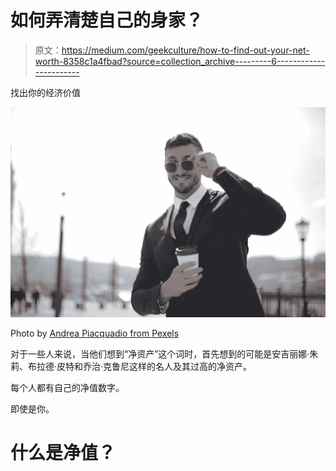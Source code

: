 # 如何弄清楚自己的身家？

> 原文：<https://medium.com/geekculture/how-to-find-out-your-net-worth-8358c1a4fbad?source=collection_archive---------6----------------------->

找出你的经济价值

![](img/a8da3a616995df428ecce22f2783c80a.png)

Photo by [Andrea Piacquadio from Pexels](https://www.pexels.com/photo/man-in-black-suit-holding-a-white-cup-3778199/)

对于一些人来说，当他们想到“净资产”这个词时，首先想到的可能是安吉丽娜·朱莉、布拉德·皮特和乔治·克鲁尼这样的名人及其过高的净资产。

每个人都有自己的净值数字。

即使是你。

# 什么是净值？